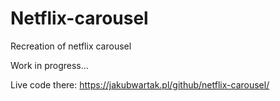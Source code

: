# Netflix-carousel
Recreation of netflix carousel

Work in progress...

Live code there: https://jakubwartak.pl/github/netflix-carousel/
